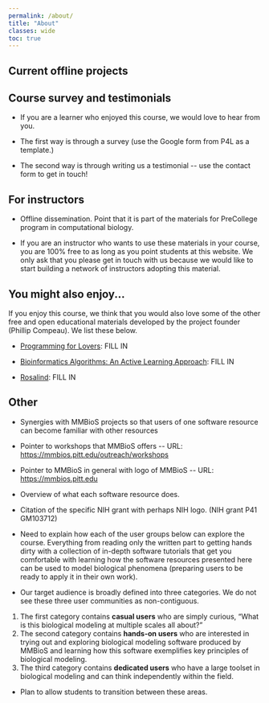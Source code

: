 ```yaml
---
permalink: /about/
title: "About"
classes: wide
toc: true
---
```


## Current offline projects

## Course survey and testimonials

* If you are a learner who enjoyed this course, we would love to hear from you.

* The first way is through a survey (use the Google form from P4L as a template.)

* The second way is through writing us a testimonial -- use the contact form to get in touch!

## For instructors

* Offline dissemination. Point that it is part of the materials for PreCollege program in computational biology.

* If you are an instructor who wants to use these materials in your course, you are 100% free to as long as you point students at this website.  We only ask that you please get in touch with us because we would like to start building a network of instructors adopting this material.

## You might also enjoy...

If you enjoy this course, we think that you would also love some of the other free and open educational materials developed by the project founder (Phillip Compeau).  We list these below.

* <a href="http://compeau.cbd.cmu.edu/programming-for-lovers/" target="_blank">Programming for Lovers</a>: FILL IN

* <a href="https://bioinformaticsalgorithms.org" target="_blank">Bioinformatics Algorithms: An Active Learning Approach</a>: FILL IN

* <a href="http://rosalind.info" target="_blank">Rosalind</a>: FILL IN

## Other

* Synergies with MMBioS projects so that users of one software resource can become familiar with other resources

* Pointer to workshops that MMBioS offers -- URL: https://mmbios.pitt.edu/outreach/workshops

* Pointer to MMBioS in general with logo of MMBioS -- URL: https://mmbios.pitt.edu

* Overview of what each software resource does.

* Citation of the specific NIH grant with perhaps NIH logo. (NIH grant P41 GM103712)



* Need to explain how each of the user groups below can explore the course.  Everything from reading only the written part to getting hands dirty with a collection of in-depth software tutorials that get you comfortable with learning how the software resources presented here can be used to model biological phenomena (preparing users to be ready to apply it in their own work).

* Our target audience is broadly defined into three categories. We do not see these three user communities as non-contiguous.

1. The first category contains **casual users** who are simply curious, “What is this biological modeling at multiple scales all about?”
2. The second category contains **hands-on users** who are interested in trying out and exploring biological modeling software produced by MMBioS and learning how this software exemplifies key principles of biological modeling.
3. The third category contains **dedicated users** who have a large toolset in biological modeling and can think independently within the field.

* Plan to allow students to transition between these areas.
